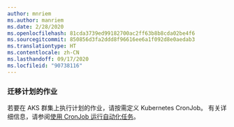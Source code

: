 ```yaml
---
author: mnriem
ms.author: manriem
ms.date: 2/28/2020
ms.openlocfilehash: 81cda3739ed99182700ac2ff63b8b8cda02be4f6
ms.sourcegitcommit: 850856d3fa2ddd8f96616ee6a1f092d8e0aedab3
ms.translationtype: HT
ms.contentlocale: zh-CN
ms.lasthandoff: 09/17/2020
ms.locfileid: "90738116"
---
```

### <a name="migrate-scheduled-jobs"></a>迁移计划的作业

若要在 AKS 群集上执行计划的作业，请按需定义 Kubernetes CronJob。 有关详细信息，请参阅[使用 CronJob 运行自动化任务](https://kubernetes.io/docs/tasks/job/automated-tasks-with-cron-jobs/)。
